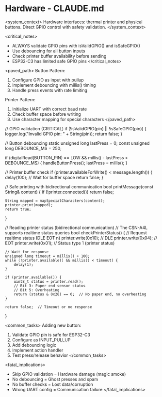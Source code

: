 # Hardware - CLAUDE.md

<system_context>
Hardware interfaces: thermal printer and physical buttons.
Direct GPIO control with safety validation.
</system_context>

<critical_notes>

- ALWAYS validate GPIO pins with isValidGPIO() and isSafeGPIO()
- Use debouncing for all button inputs
- Check printer buffer availability before sending
- ESP32-C3 has limited safe GPIO pins
  </critical_notes>

<paved_path>
Button Pattern:

1. Configure GPIO as input with pullup
2. Implement debouncing with millis() timing
3. Handle press events with rate limiting

Printer Pattern:

1. Initialize UART with correct baud rate
2. Check buffer space before writing
3. Use character mapping for special characters
   </paved_path>

<patterns>
// GPIO validation (CRITICAL)
if (!isValidGPIO(pin) || !isSafeGPIO(pin)) {
    logger.log("Invalid GPIO pin: " + String(pin));
    return false;
}

// Button debouncing
static unsigned long lastPress = 0;
const unsigned long DEBOUNCE_MS = 250;

if (digitalRead(BUTTON_PIN) == LOW &&
millis() - lastPress > DEBOUNCE_MS) {
handleButtonPress();
lastPress = millis();
}

// Printer buffer check
if (printer.availableForWrite() < message.length()) {
delay(100); // Wait for buffer space
return false;
}

// Safe printing with bidirectional communication
bool printMessage(const String& content) {
if (!printer.connected()) return false;

    String mapped = mapSpecialCharacters(content);
    printer.print(mapped);
    return true;

}

// Reading printer status (bidirectional communication)
// The CSN-A4L supports realtime status queries
bool checkPrinterStatus() {
// Request realtime status (DLE EOT n)
printer.write(0x10); // DLE
printer.write(0x04); // EOT
printer.write(0x01); // Status type 1 (printer status)

    // Wait for response
    unsigned long timeout = millis() + 100;
    while (!printer.available() && millis() < timeout) {
        delay(1);
    }

    if (printer.available()) {
        uint8_t status = printer.read();
        // Bit 3: Paper end sensor status
        // Bit 5: Overheating
        return (status & 0x28) == 0;  // No paper end, no overheating
    }

    return false;  // Timeout or no response

}
</patterns>

<common_tasks>
Adding new button:

1. Validate GPIO pin is safe for ESP32-C3
2. Configure as INPUT_PULLUP
3. Add debouncing logic
4. Implement action handler
5. Test press/release behavior
   </common_tasks>

<fatal_implications>

- Skip GPIO validation = Hardware damage (magic smoke)
- No debouncing = Ghost presses and spam
- No buffer checks = Lost data/corruption
- Wrong UART config = Communication failure
  </fatal_implications>
